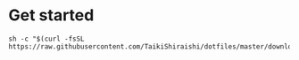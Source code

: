 # Get started
```
sh -c "$(curl -fsSL https://raw.githubusercontent.com/TaikiShiraishi/dotfiles/master/download.sh)"
```
